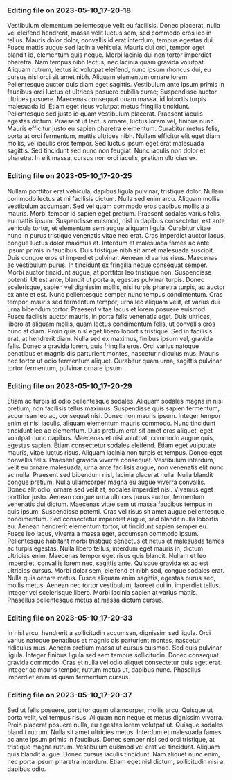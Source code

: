 

### Editing file on 2023-05-10_17-20-18

Vestibulum elementum pellentesque velit eu facilisis. Donec placerat, nulla vel eleifend hendrerit, massa velit luctus sem, sed commodo eros leo in tellus. Mauris dolor dolor, convallis id erat interdum, tempus egestas dui. Fusce mattis augue sed lacinia vehicula. Mauris dui orci, tempor eget blandit id, elementum quis neque. Morbi lacinia dui non tortor imperdiet pharetra. Nam tempus nibh lectus, nec lacinia quam gravida volutpat. Aliquam rutrum, lectus id volutpat eleifend, nunc ipsum rhoncus dui, eu cursus nisl orci sit amet nibh. Aliquam elementum ornare lorem.
Pellentesque auctor quis diam eget sagittis. Vestibulum ante ipsum primis in faucibus orci luctus et ultrices posuere cubilia curae; Suspendisse auctor ultrices posuere. Maecenas consequat quam massa, id lobortis turpis malesuada id. Etiam eget risus volutpat metus fringilla tincidunt. Pellentesque sed justo id quam vestibulum placerat. Praesent iaculis egestas dictum. Praesent ut lectus ornare, luctus lorem vel, finibus nunc. Mauris efficitur justo eu sapien pharetra elementum. Curabitur metus felis, porta at orci fermentum, mattis ultrices nibh. Nullam efficitur elit eget diam mollis, vel iaculis eros tempor. Sed luctus ipsum eget erat malesuada sagittis. Sed tincidunt sed nunc non feugiat. Nunc iaculis non dolor et pharetra. In elit massa, cursus non orci iaculis, pretium ultricies ex.




### Editing file on 2023-05-10_17-20-25

Nullam porttitor erat vehicula, dapibus ligula pulvinar, tristique dolor. Nullam commodo lectus at mi facilisis dictum. Nulla sed enim arcu. Aliquam mollis vestibulum accumsan. Sed vel quam commodo eros dapibus mollis a a mauris. Morbi tempor id sapien eget pretium. Praesent sodales varius felis, eu mattis ipsum.
Suspendisse euismod, nisl in dapibus consectetur, est ante vehicula tortor, et elementum sem augue aliquam ligula. Curabitur vitae nunc in purus tristique venenatis vitae nec erat. Cras imperdiet auctor lacus, congue luctus dolor maximus at. Interdum et malesuada fames ac ante ipsum primis in faucibus. Duis tristique nibh sit amet malesuada suscipit. Duis congue eros et imperdiet pulvinar. Aenean id varius risus. Maecenas ac vestibulum purus. In tincidunt ex fringilla neque consequat semper. Morbi auctor tincidunt augue, at porttitor leo tristique non. Suspendisse potenti. Ut est ante, blandit ut porta a, egestas pulvinar turpis.
Donec scelerisque, sapien vel dignissim mollis, nisi turpis pharetra turpis, ac auctor ex ante et est. Nunc pellentesque semper nunc tempus condimentum. Cras tempor, mauris sed fermentum tempor, urna leo aliquam velit, et varius dui urna bibendum tortor. Praesent vitae lacus et lorem posuere euismod. Fusce facilisis auctor mauris, in porta felis venenatis eget. Duis ultrices, libero at aliquam mollis, quam lectus condimentum felis, ut convallis eros nunc at diam. Proin quis nisl eget libero lobortis tristique. Sed in facilisis erat, at hendrerit diam. Nulla sed ex maximus, finibus ipsum vel, gravida felis. Donec a gravida lorem, quis fringilla eros. Orci varius natoque penatibus et magnis dis parturient montes, nascetur ridiculus mus. Mauris nec tortor ut odio fermentum aliquet. Curabitur quam urna, sagittis pulvinar tortor fermentum, pulvinar ornare ipsum.




### Editing file on 2023-05-10_17-20-29

Etiam ac turpis id odio pellentesque sodales. Aliquam sodales magna in nisi pretium, non facilisis tellus maximus. Suspendisse quis sapien fermentum, accumsan leo ac, consequat nisi. Donec non mauris ipsum. Integer tempor enim et nisl iaculis, aliquam elementum mauris commodo. Nunc tincidunt tincidunt leo ac elementum. Duis pretium erat sit amet eros aliquet, eget volutpat nunc dapibus. Maecenas et nisi volutpat, commodo augue quis, egestas sapien. Etiam consectetur sodales eleifend. Etiam eget vulputate mauris, vitae luctus risus.
Aliquam lacinia non turpis et tempus. Donec eget convallis felis. Praesent gravida viverra consequat. Vestibulum interdum, velit eu ornare malesuada, urna ante facilisis augue, non venenatis elit nunc ac nulla. Praesent sed bibendum nisl, lacinia placerat nulla. Nulla blandit congue pretium. Nulla ullamcorper magna eu augue viverra convallis. Donec elit odio, ornare sed velit at, sodales imperdiet nisl. Vivamus eget porttitor justo. Aenean congue urna ultrices purus auctor, fermentum venenatis dui dictum. Maecenas vitae sem ut massa faucibus tempus in quis ipsum.
Suspendisse potenti. Cras vel risus sit amet augue pellentesque condimentum. Sed consectetur imperdiet augue, sed blandit nulla lobortis eu. Aenean hendrerit elementum tortor, ut tincidunt sapien semper eu. Fusce leo lacus, viverra a massa eget, accumsan commodo ipsum. Pellentesque habitant morbi tristique senectus et netus et malesuada fames ac turpis egestas. Nulla libero tellus, interdum eget mauris in, dictum ultricies enim. Maecenas tempor eget risus quis blandit. Nullam et leo imperdiet, convallis lorem nec, sagittis ante.
Quisque gravida ex ac est ultricies cursus. Morbi dolor sem, eleifend et nibh sed, congue sodales erat. Nulla quis ornare metus. Fusce aliquam enim sagittis, egestas purus sed, mollis metus. Aenean nec tortor vestibulum, laoreet dui in, imperdiet tellus. Integer vel scelerisque libero. Morbi lacinia sapien at varius mattis. Phasellus pellentesque metus at massa dictum cursus.




### Editing file on 2023-05-10_17-20-33

In nisl arcu, hendrerit a sollicitudin accumsan, dignissim sed ligula. Orci varius natoque penatibus et magnis dis parturient montes, nascetur ridiculus mus. Aenean pretium massa ut cursus euismod. Sed quis pulvinar ligula. Integer finibus ligula sed sem tempus sollicitudin. Donec consequat gravida commodo. Cras et nulla vel odio aliquet consectetur quis eget erat. Integer ac mauris tempor, rutrum metus ut, dapibus nunc. Phasellus imperdiet enim id quam fermentum cursus.




### Editing file on 2023-05-10_17-20-37

Sed ut felis posuere, porttitor quam ullamcorper, mollis arcu. Quisque ut porta velit, vel tempus risus. Aliquam non neque et metus dignissim viverra. Proin placerat posuere nulla, eu egestas lorem volutpat ut. Quisque sodales blandit rutrum. Nulla sit amet ultricies metus. Interdum et malesuada fames ac ante ipsum primis in faucibus. Donec semper nisi sed orci tristique, at tristique magna rutrum. Vestibulum euismod vel erat vel tincidunt. Aliquam quis blandit augue. Donec cursus iaculis tincidunt. Nam aliquet nunc enim, nec porta ipsum pharetra interdum. Etiam eget nisl dictum, sollicitudin nisi a, dapibus odio.


